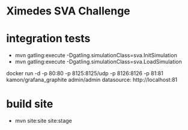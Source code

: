 # Ximedes SVA Challenge

# integration tests

- mvn gatling:execute -Dgatling.simulationClass=sva.InitSimulation
- mvn gatling:execute -Dgatling.simulationClass=sva.LoadSimulation

docker run -d -p 80:80 -p 8125:8125/udp -p 8126:8126 -p 81:81  kamon/grafana_graphite
admin/admin
datasource: http://localhost:81

# build site

- mvn site:site site:stage